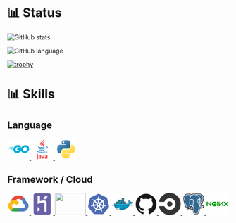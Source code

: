 <!--
**mintak21/mintak21** is a ✨ _special_ ✨ repository because its `README.md` (this file) appears on your GitHub profile.

Here are some ideas to get you started:

- 🔭 I’m currently working on ...
- 🌱 I’m currently learning ...
- 👯 I’m looking to collaborate on ...
- 🤔 I’m looking for help with ...
- 💬 Ask me about ...
- 📫 How to reach me: ...
- 😄 Pronouns: ...
- ⚡ Fun fact: ...
-->

# 📊 Status

![GitHub stats](https://github-readme-stats.vercel.app/api?custom_title=Github%20Status&username=mintak21&count_private=true&hide=contribs&show_icons=true&theme=gruvbox)

![GitHub language](https://github-readme-stats.vercel.app/api/top-langs/?username=mintak21&count_private=true&theme=gruvbox)

[![trophy](https://github-profile-trophy.vercel.app/?username=mintak21&no-frame=true&theme=onedark&row=2&column=4)](https://github.com/ryo-ma/github-profile-trophy)

# 📊 Skills

## Language

<p align="left"> <a href="https://go.dev/" target="_blank"> <img src="https://raw.githubusercontent.com/devicons/devicon/master/icons/go/go-original-wordmark.svg" width="50" height="50"/> </a>
<a href="https://www.java.com/ja/" target="_blank"> <img src="https://raw.githubusercontent.com/devicons/devicon/master/icons/java/java-original-wordmark.svg" width="50" height="50"/> </a>
<a href="https://www.python.jp/" target="_blank"> <img src="https://github.com/devicons/devicon/raw/master/icons/python/python-original.svg" width="50" height="50"/> </a>
</p>

## Framework / Cloud

<p align="left">
<a href="https://console.cloud.google.com/?hl=ja" target="_blank"> <img src="https://raw.githubusercontent.com/devicons/devicon/master/icons/googlecloud/googlecloud-original.svg" width="50" height="50"/> </a>
<a href="https://jp.heroku.com/" target="_blank"> <img src="https://github.com/devicons/devicon/raw/master/icons/heroku/heroku-plain.svg" width="50" height="50"/> </a>
<a href="https://www.terraform.io/" target="_blank"> <img src="https://camo.githubusercontent.com/1a4ed08978379480a9b1ca95d7f4cc8eb80b45ad47c056a7cfb5c597e9315ae5/68747470733a2f2f7777772e6461746f636d732d6173736574732e636f6d2f323838352f313632393934313234322d6c6f676f2d7465727261666f726d2d6d61696e2e737667" width="70" height="50"/> </a>
<a href="https://kubernetes.io/ja/" target="_blank"> <img src="https://github.com/devicons/devicon/raw/master/icons/kubernetes/kubernetes-plain.svg" width="50" height="50"/> </a>
<a href="https://www.docker.com/" target="_blank"> <img src="https://github.com/devicons/devicon/raw/master/icons/docker/docker-original.svg" width="50" height="50"/> </a>
<a href="https://github.co.jp/features/actions" target="_blank"> <img src="https://github.com/devicons/devicon/raw/master/icons/github/github-original.svg" width="50" height="50"/> </a>
<a href="https://circleci.com/ja/" target="_blank"> <img src="https://github.com/devicons/devicon/raw/master/icons/circleci/circleci-plain.svg" width="50" height="50"/> </a>
<a href="https://www.postgresql.jp/" target="_blank"> <img src="https://github.com/devicons/devicon/raw/master/icons/postgresql/postgresql-original.svg" width="50" height="50"/> </a>
<a href="https://www.nginx.co.jp/" target="_blank"> <img src="https://github.com/devicons/devicon/raw/master/icons/nginx/nginx-original.svg" width="50" height="50"/> </a>
</p>
